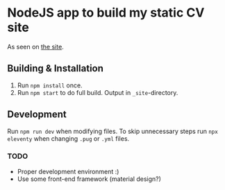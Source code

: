 # NodeJS app to build my static CV site

As seen on [the site](https://cv.mehis.dev/).

## Building & Installation
1. Run `npm install` once.
2. Run `npm start` to do full build. Output in `_site`-directory.

## Development
Run `npm run dev` when modifying files.
To skip unnecessary steps run `npx eleventy` when changing `.pug` or `.yml` files.

### TODO

- Proper development environment :)
- Use some front-end framework (material design?)
